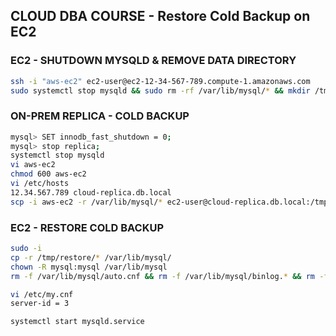 ## CLOUD DBA COURSE - Restore Cold Backup on EC2

### EC2 - SHUTDOWN MYSQLD & REMOVE DATA DIRECTORY
```sh
ssh -i "aws-ec2" ec2-user@ec2-12-34-567-789.compute-1.amazonaws.com
sudo systemctl stop mysqld && sudo rm -rf /var/lib/mysql/* && mkdir /tmp/restore
```

### ON-PREM REPLICA - COLD BACKUP
```sh
mysql> SET innodb_fast_shutdown = 0;
mysql> stop replica;
systemctl stop mysqld
vi aws-ec2
chmod 600 aws-ec2
vi /etc/hosts
12.34.567.789 cloud-replica.db.local
scp -i aws-ec2 -r /var/lib/mysql/* ec2-user@cloud-replica.db.local:/tmp/restore
```

### EC2 - RESTORE COLD BACKUP
```sh
sudo -i
cp -r /tmp/restore/* /var/lib/mysql/
chown -R mysql:mysql /var/lib/mysql
rm -f /var/lib/mysql/auto.cnf && rm -f /var/lib/mysql/binlog.* && rm -f /var/lib/mysql/replica-relay-bin.*

vi /etc/my.cnf
server-id = 3

systemctl start mysqld.service
```
